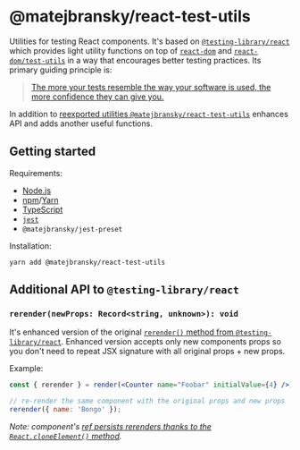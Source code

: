 # @matejbransky/react-test-utils

Utilities for testing React components. It's based on [`@testing-library/react`](https://testing-library.com/react) which provides light utility functions on top of [`react-dom`](https://reactjs.org/docs/react-dom.html) and [`react-dom/test-utils`](https://reactjs.org/docs/test-utils.html) in a way that encourages better testing practices. Its primary guiding principle is:

> [The more your tests resemble the way your software is used, the more confidence they can give you.](https://twitter.com/kentcdodds/status/977018512689455106)

In addition to [reexported utilities `@matejbransky/react-test-utils`](https://testing-library.com/docs/react-testing-library/api) enhances API and adds another useful functions.

## Getting started

Requirements:

- [Node.js](https://nodejs.org/)
- [npm](https://docs.npmjs.com/about-npm)/[Yarn](https://classic.yarnpkg.com/)
- [TypeScript](https://www.typescriptlang.org/)
- [`jest`](https://jestjs.io/)
- `@matejbransky/jest-preset`

Installation:

```
yarn add @matejbransky/react-test-utils
```

## Additional API to `@testing-library/react`

### `rerender(newProps: Record<string, unknown>): void`

It's enhanced version of the original [`rerender()` method from `@testing-library/react`](https://testing-library.com/docs/react-testing-library/api#rerender). Enhanced version accepts only new components props so you don't need to repeat JSX signature with all original props + new props.

Example:

```jsx
const { rerender } = render(<Counter name="Foobar" initialValue={4} />);

// re-render the same component with the original props and new props
rerender({ name: 'Bongo' });
```

_Note: component's [ref persists rerenders thanks to the `React.cloneElement()` method](https://reactjs.org/docs/react-api.html#cloneelement)._
